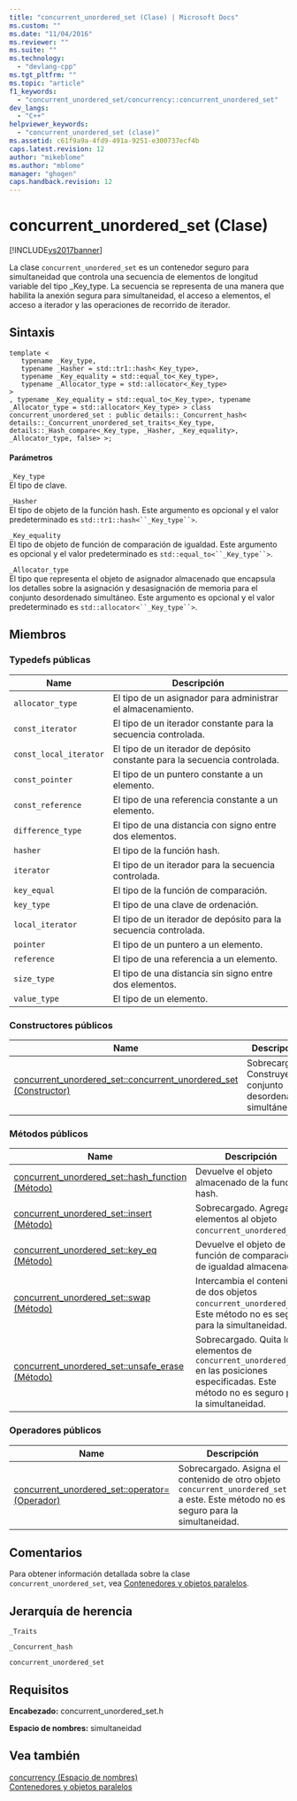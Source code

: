 ```yaml
---
title: "concurrent_unordered_set (Clase) | Microsoft Docs"
ms.custom: ""
ms.date: "11/04/2016"
ms.reviewer: ""
ms.suite: ""
ms.technology: 
  - "devlang-cpp"
ms.tgt_pltfrm: ""
ms.topic: "article"
f1_keywords: 
  - "concurrent_unordered_set/concurrency::concurrent_unordered_set"
dev_langs: 
  - "C++"
helpviewer_keywords: 
  - "concurrent_unordered_set (clase)"
ms.assetid: c61f9a9a-4fd9-491a-9251-e300737ecf4b
caps.latest.revision: 12
author: "mikeblome"
ms.author: "mblome"
manager: "ghogen"
caps.handback.revision: 12
---
```

# concurrent_unordered_set (Clase)
[!INCLUDE[vs2017banner](../../../assembler/inline/includes/vs2017banner.md)]

La clase `concurrent_unordered_set` es un contenedor seguro para simultaneidad que controla una secuencia de elementos de longitud variable del tipo \_Key\_type.  La secuencia se representa de una manera que habilita la anexión segura para simultaneidad, el acceso a elementos, el acceso a iterador y las operaciones de recorrido de iterador.  
  
## Sintaxis  
  
```  
template <  
   typename _Key_type,  
   typename _Hasher = std::tr1::hash<_Key_type>,  
   typename _Key_equality = std::equal_to<_Key_type>,  
   typename _Allocator_type = std::allocator<_Key_type>  
>  
, typename _Key_equality = std::equal_to<_Key_type>, typename _Allocator_type = std::allocator<_Key_type> > class concurrent_unordered_set : public details::_Concurrent_hash< details::_Concurrent_unordered_set_traits<_Key_type, details::_Hash_compare<_Key_type, _Hasher, _Key_equality>, _Allocator_type, false> >;  
```  
  
#### Parámetros  
 `_Key_type`  
 El tipo de clave.  
  
 `_Hasher`  
 El tipo de objeto de la función hash.  Este argumento es opcional y el valor predeterminado es `std::tr1::hash<``_Key_type``>`.  
  
 `_Key_equality`  
 El tipo de objeto de función de comparación de igualdad.  Este argumento es opcional y el valor predeterminado es `std::equal_to<``_Key_type``>`.  
  
 `_Allocator_type`  
 El tipo que representa el objeto de asignador almacenado que encapsula los detalles sobre la asignación y desasignación de memoria para el conjunto desordenado simultáneo.  Este argumento es opcional y el valor predeterminado es `std::allocator<``_Key_type``>`.  
  
## Miembros  
  
### Typedefs públicas  
  
|Name|Descripción|  
|----------|-----------------|  
|`allocator_type`|El tipo de un asignador para administrar el almacenamiento.|  
|`const_iterator`|El tipo de un iterador constante para la secuencia controlada.|  
|`const_local_iterator`|El tipo de un iterador de depósito constante para la secuencia controlada.|  
|`const_pointer`|El tipo de un puntero constante a un elemento.|  
|`const_reference`|El tipo de una referencia constante a un elemento.|  
|`difference_type`|El tipo de una distancia con signo entre dos elementos.|  
|`hasher`|El tipo de la función hash.|  
|`iterator`|El tipo de un iterador para la secuencia controlada.|  
|`key_equal`|El tipo de la función de comparación.|  
|`key_type`|El tipo de una clave de ordenación.|  
|`local_iterator`|El tipo de un iterador de depósito para la secuencia controlada.|  
|`pointer`|El tipo de un puntero a un elemento.|  
|`reference`|El tipo de una referencia a un elemento.|  
|`size_type`|El tipo de una distancia sin signo entre dos elementos.|  
|`value_type`|El tipo de un elemento.|  
  
### Constructores públicos  
  
|Name|Descripción|  
|----------|-----------------|  
|[concurrent\_unordered\_set::concurrent\_unordered\_set \(Constructor\)](../Topic/concurrent_unordered_set::concurrent_unordered_set%20Constructor.md)|Sobrecargado.  Construye un conjunto desordenado simultáneo.|  
  
### Métodos públicos  
  
|Name|Descripción|  
|----------|-----------------|  
|[concurrent\_unordered\_set::hash\_function \(Método\)](../Topic/concurrent_unordered_set::hash_function%20Method.md)|Devuelve el objeto almacenado de la función hash.|  
|[concurrent\_unordered\_set::insert \(Método\)](../Topic/concurrent_unordered_set::insert%20Method.md)|Sobrecargado.  Agrega elementos al objeto `concurrent_unordered_set`.|  
|[concurrent\_unordered\_set::key\_eq \(Método\)](../Topic/concurrent_unordered_set::key_eq%20Method.md)|Devuelve el objeto de función de comparación de igualdad almacenado.|  
|[concurrent\_unordered\_set::swap \(Método\)](../Topic/concurrent_unordered_set::swap%20Method.md)|Intercambia el contenido de dos objetos `concurrent_unordered_set`.  Este método no es seguro para la simultaneidad.|  
|[concurrent\_unordered\_set::unsafe\_erase \(Método\)](../Topic/concurrent_unordered_set::unsafe_erase%20Method.md)|Sobrecargado.  Quita los elementos de `concurrent_unordered_set` en las posiciones especificadas.  Este método no es seguro para la simultaneidad.|  
  
### Operadores públicos  
  
|Name|Descripción|  
|----------|-----------------|  
|[concurrent\_unordered\_set::operator\= \(Operador\)](../Topic/concurrent_unordered_set::operator=%20Operator.md)|Sobrecargado.  Asigna el contenido de otro objeto `concurrent_unordered_set` a este.  Este método no es seguro para la simultaneidad.|  
  
## Comentarios  
 Para obtener información detallada sobre la clase `concurrent_unordered_set`, vea [Contenedores y objetos paralelos](../../../parallel/concrt/parallel-containers-and-objects.md).  
  
## Jerarquía de herencia  
 `_Traits`  
  
 `_Concurrent_hash`  
  
 `concurrent_unordered_set`  
  
## Requisitos  
 **Encabezado:** concurrent\_unordered\_set.h  
  
 **Espacio de nombres:** simultaneidad  
  
## Vea también  
 [concurrency \(Espacio de nombres\)](../../../parallel/concrt/reference/concurrency-namespace.md)   
 [Contenedores y objetos paralelos](../../../parallel/concrt/parallel-containers-and-objects.md)